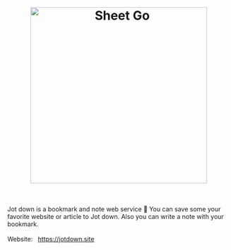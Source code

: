 <br/>

<h1 align="center"><a href="https://github.com/eastend-street/sheetgo" target="_blank"><img src="https://user-images.githubusercontent.com/43656115/76277831-1acc0600-6247-11ea-9acf-f9a78d6e3c2b.png" alt="Sheet Go" width="400"></a></h1>


<br/>

Jot down is a bookmark and note web service 📗 You can save some your favorite website or article to Jot down. Also you can write a note with your bookmark.  
<br/>
Website: &nbsp; https://jotdown.site
